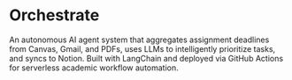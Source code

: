 # Orchestrate
An autonomous AI agent system that aggregates assignment deadlines from Canvas, Gmail, and PDFs, uses LLMs to intelligently prioritize tasks, and syncs to Notion. Built with LangChain and deployed via GitHub Actions for serverless academic workflow automation.
